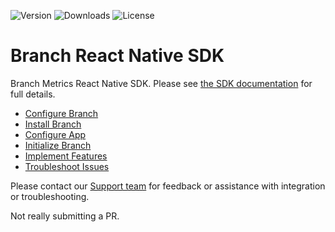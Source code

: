 ![Version](https://img.shields.io/npm/v/react-native-branch)
![Downloads](https://img.shields.io/npm/dm/react-native-branch)
![License](https://img.shields.io/npm/l/react-native-branch)

[Configure Branch]: https://help.branch.io/developers-hub/docs/react-native#section-configure-branch
[Install Branch]: https://help.branch.io/developers-hub/docs/react-native#section-install-branch
[Configure App]: https://help.branch.io/developers-hub/docs/react-native#section-configure-app
[Initialize Branch]: https://help.branch.io/developers-hub/docs/react-native#section-initialize-branch
[Implement Features]: https://help.branch.io/developers-hub/docs/react-native#section-implement-features
[Troubleshoot Issues]: https://help.branch.io/developers-hub/docs/react-native#section-troubleshoot-issues

# Branch React Native SDK

Branch Metrics React Native SDK. Please see
[the SDK documentation](https://help.branch.io/developers-hub/docs/react-native)
for full details.

- [Configure Branch]
- [Install Branch]
- [Configure App]
- [Initialize Branch]
- [Implement Features]
- [Troubleshoot Issues]

Please contact our [Support team](https://help.branch.io/using-branch/page/submit-a-ticket) for feedback or assistance with integration or
troubleshooting.

Not really submitting a PR.
